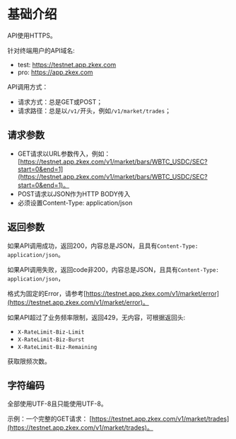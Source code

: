 # 基础介绍

API使用HTTPS。

针对终端用户的API域名:

- test: https://testnet.app.zkex.com
- pro: https://app.zkex.com

API调用方式：

- 请求方式：总是GET或POST；
- 请求路径：总是以`/v1/`开头，例如`/v1/market/trades`；

## 请求参数

- GET请求以URL参数传入，例如：[https://testnet.app.zkex.com/v1/market/bars/WBTC_USDC/SEC?start=0&end=1](https://testnet.app.zkex.com/v1/market/bars/WBTC_USDC/SEC?start=0&end=1)。
- POST请求以JSON作为HTTP BODY传入
- 必须设置Content-Type: application/json

## 返回参数

如果API调用成功，返回200，内容总是JSON，且具有`Content-Type: application/json`。

如果API调用失败，返回code非200，内容总是JSON，且具有`Content-Type: application/json`，

格式为固定的Error，请参考[https://testnet.app.zkex.com/v1/market/error](https://testnet.app.zkex.com/v1/market/error)。

如果API超过了业务频率限制，返回429，无内容，可根据返回头:

- `X-RateLimit-Biz-Limit`
- `X-RateLimit-Biz-Burst`
- `X-RateLimit-Biz-Remaining`

获取限频次数。

## 字符编码

全部使用UTF-8且只能使用UTF-8。

示例：一个完整的GET请求：
[https://testnet.app.zkex.com/v1/market/trades](https://testnet.app.zkex.com/v1/market/trades)。

